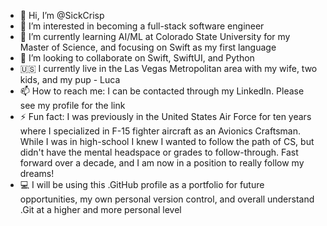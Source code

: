 - 👋 Hi, I’m @SickCrisp
- 👀 I’m interested in becoming a full-stack software engineer
- 🌱 I’m currently learning AI/ML at Colorado State University for my Master of Science, and focusing on Swift as my first language
- 💞️ I’m looking to collaborate on Swift, SwiftUI, and Python
- 🇺🇸 I currently live in the Las Vegas Metropolitan area with my wife, two kids, and my pup - Luca
- 📫 How to reach me: I can be contacted through my LinkedIn. Please see my profile for the link
- ⚡ Fun fact: I was previously in the United States Air Force for ten years where I specialized in F-15 fighter aircraft as an Avionics Craftsman. While I was
  in high-school I knew I wanted to follow the path of CS, but didn't have the mental headspace or grades to follow-through. Fast forward over a decade, and
  I am now in a position to really follow my dreams!
- 💻 I will be using this .GitHub profile as a portfolio for future opportunities, my own personal version control, and overall understand .Git at a higher and more personal level

<!---
SickCrisp/SickCrisp is a ✨ special ✨ repository because its `README.md` (this file) appears on your GitHub profile.
You can click the Preview link to take a look at your changes.
--->
